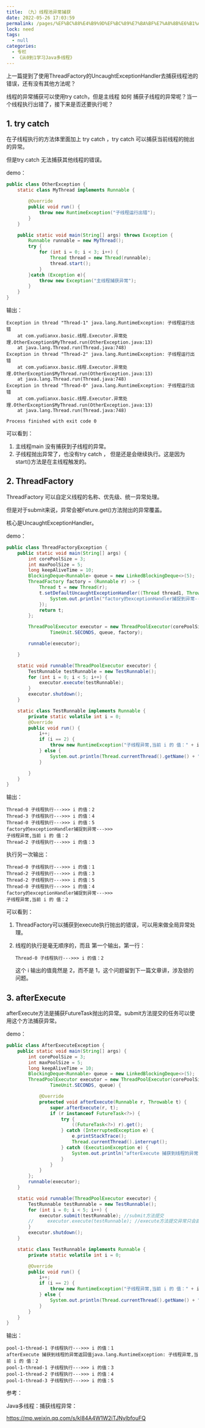 ```yaml
---
title: （九）线程池异常捕获
date: 2022-05-26 17:03:59
permalink: /pages/%EF%BC%88%E4%B9%9D%EF%BC%89%E7%BA%BF%E7%A8%8B%E6%B1%A0%E5%BC%82%E5%B8%B8%E6%8D%95%E8%8E%B7
lock: need
tags: 
  - null
categories: 
  - 专栏
  - 《从0到1学习Java多线程》
---
```

上一篇提到了使用ThreadFactory的UncaughtExceptionHandler去捕获线程池的错误，还有没有其他方法呢？

线程的异常捕获可以使用try catch，但是主线程 如何 捕获子线程的异常呢？当一个线程执行出错了，接下来是否还要执行呢？





## 1. try catch

在子线程执行的方法体里面加上 try catch ，try catch 可以捕获当前线程的抛出的异常。

但是try catch 无法捕获其他线程的错误。

demo：

```java
public class OtherException {
    static class MyThread implements Runnable {

        @Override
        public void run() {
            throw new RuntimeException("子线程运行出错");
        }
    }

    public static void main(String[] args) throws Exception {
        Runnable runnable = new MyThread();
        try {
            for (int i = 0; i < 3; i++) {
                Thread thread = new Thread(runnable);
                thread.start();
            }
        }catch (Exception e){
            throw new Exception("主线程捕获异常");
        }
    }
}
```

输出：

```
Exception in thread "Thread-1" java.lang.RuntimeException: 子线程运行出错
	at com.yudianxx.basic.线程.Executor.异常处理.OtherException$MyThread.run(OtherException.java:13)
	at java.lang.Thread.run(Thread.java:748)
Exception in thread "Thread-2" java.lang.RuntimeException: 子线程运行出错
	at com.yudianxx.basic.线程.Executor.异常处理.OtherException$MyThread.run(OtherException.java:13)
	at java.lang.Thread.run(Thread.java:748)
Exception in thread "Thread-0" java.lang.RuntimeException: 子线程运行出错
	at com.yudianxx.basic.线程.Executor.异常处理.OtherException$MyThread.run(OtherException.java:13)
	at java.lang.Thread.run(Thread.java:748)

Process finished with exit code 0
```

可以看到：

1. 主线程main 没有捕获到子线程的异常。
2. 子线程抛出异常了，也没有try catch ， 但是还是会继续执行。这是因为 start()方法是在主线程触发的。



## 2. ThreadFactory

ThreadFactory 可以自定义线程的名称、优先级、统一异常处理。

但是对于submit来说，异常会被Feture.get()方法抛出的异常覆盖。

核心是UncaughtExceptionHandler。



demo：

```java
public class ThreadFactoryException {
    public static void main(String[] args) {
        int corePoolSize = 3;
        int maxPoolSize = 5;
        long keepAliveTime = 10;
        BlockingDeque<Runnable> queue = new LinkedBlockingDeque<>(5);
        ThreadFactory factory = (Runnable r) -> {
            Thread t = new Thread(r);
            t.setDefaultUncaughtExceptionHandler((Thread thread1, Throwable e) -> {
                System.out.println("factory的exceptionHandler捕捉到异常--->>> \n" + e.getMessage());
            });
            return t;
        };

        ThreadPoolExecutor executor = new ThreadPoolExecutor(corePoolSize, maxPoolSize, keepAliveTime,
                TimeUnit.SECONDS, queue, factory);

        runnable(executor);

    }

    static void runnable(ThreadPoolExecutor executor) {
        TestRunnable testRunnable = new TestRunnable();
        for (int i = 0; i < 5; i++) {
            executor.execute(testRunnable);
        }
        executor.shutdown();
    }

    static class TestRunnable implements Runnable {
        private static volatile int i = 0;
        @Override
        public void run() {
            i++;
            if (i == 2) {
                throw new RuntimeException("子线程异常,当前 i 的 值：" + i);
            } else {
                System.out.println(Thread.currentThread().getName() + " 子线程执行--->>> i 的值：" + i);
            }

        }
    }
}
```

输出：

```
Thread-0 子线程执行--->>> i 的值：2
Thread-3 子线程执行--->>> i 的值：4
Thread-0 子线程执行--->>> i 的值：5
factory的exceptionHandler捕捉到异常--->>> 
子线程异常,当前 i 的 值：2
Thread-2 子线程执行--->>> i 的值：3
```

执行另一次输出：

```
Thread-0 子线程执行--->>> i 的值：1
Thread-2 子线程执行--->>> i 的值：3
Thread-2 子线程执行--->>> i 的值：5
Thread-0 子线程执行--->>> i 的值：4
factory的exceptionHandler捕捉到异常--->>> 
子线程异常,当前 i 的 值：2
```



可以看到：

1. ThreadFactory可以捕获到execute执行抛出的错误，可以用来做全局异常处理。

2. 线程的执行是毫无顺序的，而且 第一个输出，第一行：

   ```shell
   Thread-0 子线程执行--->>> i 的值：2
   ```

    这个 i 输出的值竟然是 2，而不是 1，这个问题留到下一篇文章讲，涉及锁的问题。



## 3. afterExecute

afterExecute方法是捕获FutureTask抛出的异常。submit方法提交的任务可以使用这个方法捕获异常。

demo：

```java
public class AfterExecuteException {
    public static void main(String[] args) {
        int corePoolSize = 3;
        int maxPoolSize = 5;
        long keepAliveTime = 10;
        BlockingDeque<Runnable> queue = new LinkedBlockingDeque<>(5);
        ThreadPoolExecutor executor = new ThreadPoolExecutor(corePoolSize, maxPoolSize, keepAliveTime,
                TimeUnit.SECONDS, queue) {

            @Override
            protected void afterExecute(Runnable r, Throwable t) {
                super.afterExecute(r, t);
                if (r instanceof FutureTask<?>) {
                    try {
                        ((FutureTask<?>) r).get();
                    } catch (InterruptedException e) {
                        e.printStackTrace();
                        Thread.currentThread().interrupt();
                    } catch (ExecutionException e) {
                        System.out.println("afterExecute 捕获到线程的异常返回值" + e.getMessage());
                    }
                }
            }
        };
        runnable(executor);
    }

    static void runnable(ThreadPoolExecutor executor) {
        TestRunnable testRunnable = new TestRunnable();
        for (int i = 0; i < 5; i++) {
            executor.submit(testRunnable); //submit方法提交
        //     executor.execute(testRunnable); //execute方法提交异常只会直接抛出异常
        }
        executor.shutdown();
    }

    static class TestRunnable implements Runnable {
        private static volatile int i = 0;

        @Override
        public void run() {
            i++;
            if (i == 2) {
                throw new RuntimeException("子线程异常,当前 i 的 值：" + i);
            } else {
                System.out.println(Thread.currentThread().getName() + " 子线程执行--->>> i 的值：" + i);
            }
        }
    }
}
```

输出：

```
pool-1-thread-1 子线程执行--->>> i 的值：1
afterExecute 捕获到线程的异常返回值java.lang.RuntimeException: 子线程异常,当前 i 的 值：2
pool-1-thread-1 子线程执行--->>> i 的值：3
pool-1-thread-2 子线程执行--->>> i 的值：4
pool-1-thread-3 子线程执行--->>> i 的值：5
```



参考：

Java多线程：捕获线程异常：

https://mp.weixin.qq.com/s/kl84A4W1W2iTJNylbfouFQ